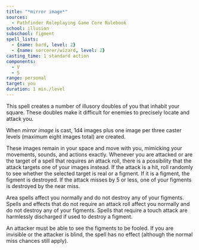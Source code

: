 ```yaml
---
title: "*mirror image*"
sources:
  - Pathfinder Roleplaying Game Core Rulebook
school: illusion
subschool: figment
spell_lists:
  - {name: bard, level: 2}
  - {name: sorcerer/wizard, level: 2}
casting_time: 1 standard action
components:
  - V
  - S
range: personal
target: you
duration: 1 min./level
---
```


This spell creates a number of illusory doubles of you that inhabit your square. These doubles make it difficult for enemies to precisely locate and attack you.

When *mirror image* is cast, 1d4 images plus one image per three caster levels (maximum eight images total) are created.

These images remain in your space and move with you, mimicking your movements, sounds, and actions exactly. Whenever you are attacked or are the target of a spell that requires an attack roll, there is a possibility that the attack targets one of your images instead. If the attack is a hit, roll randomly to see whether the selected target is real or a figment. If it is a figment, the figment is destroyed. If the attack misses by 5 or less, one of your figments is destroyed by the near miss.

Area spells affect you normally and do not destroy any of your figments. Spells and effects that do not require an attack roll affect you normally and do not destroy any of your figments. Spells that require a touch attack are harmlessly discharged if used to destroy a figment.

An attacker must be able to see the figments to be fooled. If you are invisible or the attacker is blind, the spell has no effect (although the normal miss chances still apply).

